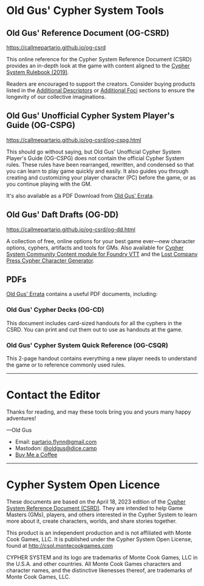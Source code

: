 
# Old Gus' Cypher System Tools

## Old Gus' Reference Document (OG-CSRD)

https://callmepartario.github.io/og-csrd

This online reference for the Cypher System Reference Document (CSRD) provides an in-depth look at the game with content aligned to the [Cypher System Rulebook (2019)](https://www.montecookgames.com/store/product/cypher-system-rulebook-2/).

Readers are encouraged to support the creators. Consider buying products listed in the [Additional Descriptors](https://callmepartario.github.io/og-csrd/#additional-descriptors) or [Additional Foci](https://callmepartario.github.io/og-csrd/#additional-foci) sections to ensure the longevity of our collective imaginations.

## Old Gus' Unofficial Cypher System Player's Guide (OG-CSPG)

https://callmepartario.github.io/og-csrd/og-cspg.html

This should go without saying, but Old Gus' Unofficial Cypher System Player's Guide (OG-CSPG) does not contain the official Cypher System rules. These rules have been rearranged, rewritten, and condensed so that you can learn to play game quickly and easily. It also guides you through creating and customizing your player character (PC) before the game, or as you continue playing with the GM.

It's also available as a PDF Download from [Old Gus' Errata](https://drive.google.com/drive/u/1/folders/1Qv-U43kH066mbaeu9dLNeqmDpsdQW6CW).

## Old Gus' Daft Drafts (OG-DD)

https://callmepartario.github.io/og-csrd/og-dd.html

A collection of free, online options for your best game ever—new character options, cyphers, artifacts and tools for GMs. Also available for [Cypher System Community Content module for Foundry VTT](https://foundryvtt.com/packages/cyphersystem-community-module) and the [Lost Company Press Cypher Character Generator](https://lostcompanypress.com/app/cypher_character_generator).


## PDFs
[Old Gus' Errata](https://drive.google.com/drive/u/1/folders/1Qv-U43kH066mbaeu9dLNeqmDpsdQW6CW) contains a useful PDF documents, including:

### Old Gus' Cypher Decks (OG-CD)

This document includes card-sized handouts for all the cyphers in the CSRD. You can print and cut them out to use as handouts at the game.

### Old Gus' Cypher System Quick Reference (OG-CSQR)

This 2-page handout contains everything a new player needs to understand the game or to reference commonly used rules.

---

# Contact the Editor

Thanks for reading, and may these tools bring you and yours many happy adventures!

—Old Gus

- Email: partario.flynn@gmail.com
- Mastodon: [@oldgus@dice.camp](https://dice.camp/@oldgus)
- [Buy Me a Coffee](https://ko-fi.com/oldgus)

---

# Cypher System Open Licence

These documents are based on the April 18, 2023 edition of the [Cypher System Reference Document (CSRD)](http://csol.montecookgames.com/). They are intended to help Game Masters (GMs), players, and others interested in the Cypher System to learn more about it, create characters, worlds, and share stories together.

This product is an independent production and is not affiliated with Monte Cook Games, LLC. It is published under the Cypher System Open License, found at http://csol.montecookgames.com

CYPHER SYSTEM and its logo are trademarks of Monte Cook Games, LLC in the U.S.A. and other countries. All Monte Cook Games characters and character names, and the distinctive likenesses thereof, are trademarks of Monte Cook Games, LLC.
